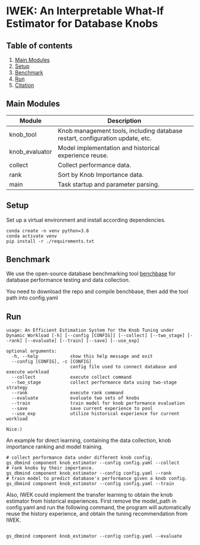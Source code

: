 # IWEK: An Interpretable What-If Estimator for Database Knobs


## Table of contents

1. [Main Modules](#modules)
2. [Setup](#setup)
3. [Benchmark](#benchmark)
4. [Run](#run)
4. [Citation](#citation)

## Main Modules <a name="modules"></a>

| Module                    | Description                                                                                   |
|---------------------------|-----------------------------------------------------------------------------------------------|
| knob_tool                 | Knob management tools, including database restart, configuration update, etc.                 |
| knob_evaluator            | Model implementation and historical experience reuse.                                         |
| collect                   | Collect performance data.                                                                     |
| rank                      | Sort by Knob Importance data.                                                                 |
| main                      | Task startup and parameter parsing.                                                           |

## Setup <a name="setup"></a>

Set up a virtual environment and install according dependencies. 

```shell
conda create -n venv python=3.8
conda activate venv
pip install -r ./requirements.txt
```


## Benchmark <a name="benchmark"></a>

We use the open-source database benchmarking tool [benchbase](https://github.com/cmu-db/benchbase) for database performance testing and data collection.

You need to download the repo and compile benchbase, then add the tool path into config.yaml

## Run <a name="run"></a>

```
usage: An Efficient Estimation System for the Knob Tuning under Dynamic Workload [-h] [--config [CONFIG]] [--collect] [--two_stage] [--rank] [--evaluate] [--train] [--save] [--use_exp]

optional arguments:
  -h, --help            show this help message and exit
  --config [CONFIG], -c [CONFIG]
                        config file used to connect database and execute workload
  --collect             execute collect command
  --two_stage           collect performance data using two-stage strategy
  --rank                execute rank command
  --evaluate            evaluate two sets of knobs
  --train               train model for knob performance evaluation
  --save                save current experience to pool
  --use_exp             utilize historical experience for current workload

Nice:)
```

An example for direct learning, containing the data collection, knob importance ranking and model training.

```shell
# collect performance data under different knob config.
gs_dbmind component knob_estimator --config config.yaml --collect
# rank knobs by their importance.
gs_dbmind component knob_estimator --config config.yaml --rank
# train model to predict database's performance given a knob config.
gs_dbmind component knob_estimator --config config.yaml --train
```

Also, IWEK could implement the transfer learning to obtain the knob estimator from historical experiences. First remove the model_path in config.yaml and run the following command, the program will automatically reuse the history experience, and obtain the tuning recommendation from IWEK.

```shell

gs_dbmind component knob_estimator --config config.yaml --evaluate
```


